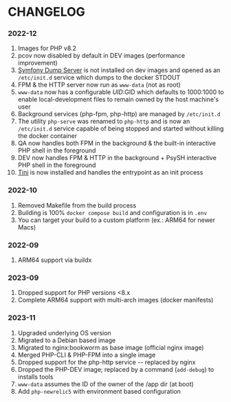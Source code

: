 CHANGELOG
====================================================================================================

### 2022-12
1. Images for PHP v8.2
1. pcov now disabled by default in DEV images (performance improvement)
1. [Symfony Dump Server](https://symfony.com/doc/current/components/var_dumper.html#the-dump-server) is not installed on dev images and opened as an `/etc/init.d` service which dumps to the docker STDOUT
1. FPM & the HTTP server now run as `www-data` (not as root)
1. `www-data` now has a configurable $UID:$GID which defaults to 1000:1000 to enable local-development files to remain owned by the host machine's user
1. Background services (php-fpm, php-http) are managed by `/etc/init.d`
1. The utility `php-serve` was renamed to `php-http` and is now an `/etc/init.d` service capable of being stopped and started without killing the docker container 
1. QA now handles both FPM in the background & the built-in interactive PHP shell in the foreground
1. DEV now handles FPM & HTTP in the background + PsySH interactive PHP shell in the foreground
1. [Tini](https://github.com/krallin/tini/) is now installed and handles the entrypoint as an init process

### 2022-10
1. Removed Makefile from the build process
1. Building is 100% `docker compose build` and configuration is in `.env`
1. You can target your build to a custom platform (ex.: ARM64 for newer Macs)

### 2022-09
1. ARM64 support via buildx

### 2023-09
1. Dropped support for PHP versions <8.x
1. Complete ARM64 support with multi-arch images (docker manifests)

### 2023-11
1. Upgraded underlying OS version
1. Migrated to a Debian based image
1. Migrated to nginx:bookworm as base image (official nginx image)
1. Merged PHP-CLI & PHP-FPM into a single image
1. Dropped support for the php-http service -- replaced by nginx
1. Dropped the PHP-DEV image; replaced by a command (`add-debug`) to installs tools 
1. `www-data` assumes the ID of the owner of the /app dir (at boot) 
1. Add `php-newrelic5` with environment based configuration